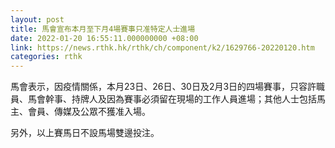 ```yaml
---
layout: post
title: 馬會宣布本月至下月4場賽事只准特定人士進場
date: 2022-01-20 16:55:11.000000000 +08:00
link: https://news.rthk.hk/rthk/ch/component/k2/1629766-20220120.htm
categories: rthk
---
```


馬會表示，因疫情關係，本月23日、26日、30日及2月3日的四場賽事，只容許職員、馬會幹事、持牌人及因為賽事必須留在現場的工作人員進場；其他人士包括馬主、會員、傳媒及公眾不獲准入場。
 
另外，以上賽馬日不設馬場雙邊投注。
